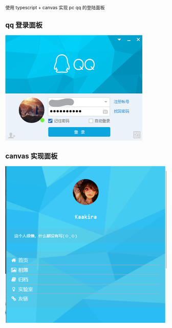使用 typescript + canvas 实现 pc qq 的登陆面板

## qq 登录面板

![image](https://github.com/Kaakira/-heap/blob/master/images/qq-login-board.png?raw=true)

## canvas 实现面板

![image](https://github.com/Kaakira/-heap/blob/master/images/qq-canvas-board.png?raw=true)
